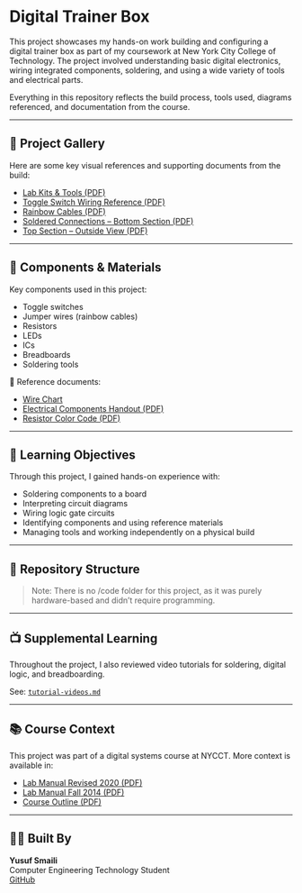 # Digital Trainer Box

This project showcases my hands-on work building and configuring a digital trainer box as part of my coursework at New York City College of Technology. The project involved understanding basic digital electronics, wiring integrated components, soldering, and using a wide variety of tools and electrical parts.

Everything in this repository reflects the build process, tools used, diagrams referenced, and documentation from the course.

---

## 📸 Project Gallery

Here are some key visual references and supporting documents from the build:

- [Lab Kits & Tools (PDF)](images/Lab%20Kits%20%26%20Tools.pdf)
- [Toggle Switch Wiring Reference (PDF)](images/Toggle%20Switch%20Wiring%20Reference.pdf)
- [Rainbow Cables (PDF)](images/Rainbow%20Cables.pdf)
- [Soldered Connections – Bottom Section (PDF)](images/Soldered%20Connections%20for%20Bottom%20Section%20of%20Digital%20Trainer%20Reference.pdf)
- [Top Section – Outside View (PDF)](images/Top%20Section%20outside%20view%20of%20Digital%20Trainer.pdf)

---

## 🧰 Components & Materials

Key components used in this project:

- Toggle switches  
- Jumper wires (rainbow cables)  
- Resistors  
- LEDs  
- ICs  
- Breadboards  
- Soldering tools

📝 Reference documents:
- [Wire Chart](docs/Rainbow%20Cable%20Mapping.jpg)
- [Electrical Components Handout (PDF)](docs/Electrical%20Components%20EMT1130.pdf)
- [Resistor Color Code (PDF)](docs/Resistor%20Color%20Code.pdf)

---

## 🧠 Learning Objectives

Through this project, I gained hands-on experience with:
- Soldering components to a board  
- Interpreting circuit diagrams  
- Wiring logic gate circuits  
- Identifying components and using reference materials  
- Managing tools and working independently on a physical build

---

## 📂 Repository Structure

> Note: There is no /code folder for this project, as it was purely hardware-based and didn’t require programming.

---

## 📺 Supplemental Learning

Throughout the project, I also reviewed video tutorials for soldering, digital logic, and breadboarding.

See: [`tutorial-videos.md`](docs/tutorial-videos.md)

---

## 📚 Course Context

This project was part of a digital systems course at NYCCT. More context is available in:
- [Lab Manual Revised 2020 (PDF)](docs/EMT%201130%20-%20Lab%20Manual%20Revised%202020.pdf)
- [Lab Manual Fall 2014 (PDF)](docs/EMT1130LabManualFall2014.PDF)
- [Course Outline (PDF)](docs/Identifying%20Electrical%20Components%20for%20EMT%201130%20Kit%20Handout.pdf)

---

## 🙋‍♂️ Built By

**Yusuf Smaili**  
Computer Engineering Technology Student  
[GitHub](https://github.com/yusufsmaili)
